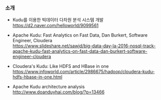 ### 소개

* Kudu를 이용한 빅데이터 다차원 분석 시스템 개발 </br>
https://d2.naver.com/helloworld/9099561 </br>

* Apache Kudu: Fast Analytics on Fast Data, Dan Burkert, Software Engineer, Cloudera </br>
https://www.slideshare.net/sawjd/big-data-day-la-2016-nosql-track-apache-kudu-fast-analytics-on-fast-data-dan-burkert-software-engineer-cloudera</br>

* Cloudera's Kudu: Like HDFS and HBase in one</br>
https://www.infoworld.com/article/2986675/hadoop/cloudera-kudu-hdfs-hbase-in-one.html</br>

* Apache Kudu architecture analysis</br>
http://www.doanduyhai.com/blog/?p=13466</br>
